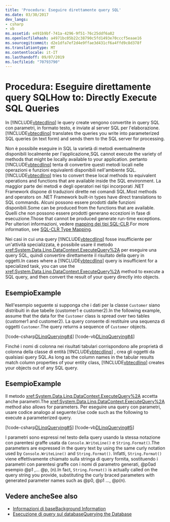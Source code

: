 ```yaml
---
title: 'Procedura: Eseguire direttamente query SQL'
ms.date: 03/30/2017
dev_langs:
- csharp
- vb
ms.assetid: e491b9bf-741a-4296-9f51-76c25ddf6a82
ms.openlocfilehash: a4971bc05b22c38790c5fd1493e70cccf5eaae16
ms.sourcegitcommit: d2e1dfa7ef2d4e9ffae3d431cf6a4ffd9c8d378f
ms.translationtype: MT
ms.contentlocale: it-IT
ms.lasthandoff: 09/07/2019
ms.locfileid: "70793790"
---
```

# <a name="how-to-directly-execute-sql-queries"></a><span data-ttu-id="d5eda-102">Procedura: Eseguire direttamente query SQL</span><span class="sxs-lookup"><span data-stu-id="d5eda-102">How to: Directly Execute SQL Queries</span></span>
<span data-ttu-id="d5eda-103">In [!INCLUDE[vbtecdlinq](../../../../../../includes/vbtecdlinq-md.md)] le query create vengono convertite in query SQL con parametri, in formato testo, e inviate al server SQL per l'elaborazione.</span><span class="sxs-lookup"><span data-stu-id="d5eda-103">[!INCLUDE[vbtecdlinq](../../../../../../includes/vbtecdlinq-md.md)] translates the queries you write into parameterized SQL queries (in text form) and sends them to the SQL server for processing.</span></span>  
  
 <span data-ttu-id="d5eda-104">Non è possibile eseguire in SQL la varietà di metodi eventualmente disponibili localmente per l'applicazione,</span><span class="sxs-lookup"><span data-stu-id="d5eda-104">SQL cannot execute the variety of methods that might be locally available to your application.</span></span> <span data-ttu-id="d5eda-105">pertanto [!INCLUDE[vbtecdlinq](../../../../../../includes/vbtecdlinq-md.md)] tenta di convertire questi metodi locali nelle operazioni e funzioni equivalenti disponibili nell'ambiente SQL.</span><span class="sxs-lookup"><span data-stu-id="d5eda-105">[!INCLUDE[vbtecdlinq](../../../../../../includes/vbtecdlinq-md.md)] tries to convert these local methods to equivalent operations and functions that are available inside the SQL environment.</span></span> <span data-ttu-id="d5eda-106">La maggior parte dei metodi e degli operatori nei tipi incorporati .NET Framework dispone di traduzioni dirette nei comandi SQL.</span><span class="sxs-lookup"><span data-stu-id="d5eda-106">Most methods and operators on .NET Framework built-in types have direct translations to SQL commands.</span></span> <span data-ttu-id="d5eda-107">Alcuni possono essere prodotti dalle funzioni disponibili.</span><span class="sxs-lookup"><span data-stu-id="d5eda-107">Some can be produced from the functions that are available.</span></span> <span data-ttu-id="d5eda-108">Quelli che non possono essere prodotti generano eccezioni in fase di esecuzione.</span><span class="sxs-lookup"><span data-stu-id="d5eda-108">Those that cannot be produced generate run-time exceptions.</span></span> <span data-ttu-id="d5eda-109">Per ulteriori informazioni, vedere [mapping dei tipi SQL-CLR](sql-clr-type-mapping.md).</span><span class="sxs-lookup"><span data-stu-id="d5eda-109">For more information, see [SQL-CLR Type Mapping](sql-clr-type-mapping.md).</span></span>  
  
 <span data-ttu-id="d5eda-110">Nei casi in cui una query [!INCLUDE[vbtecdlinq](../../../../../../includes/vbtecdlinq-md.md)] fosse insufficiente per un'attività specializzata, è possibile usare il metodo <xref:System.Data.Linq.DataContext.ExecuteQuery%2A> per eseguire una query SQL, quindi convertire direttamente il risultato della query in oggetti.</span><span class="sxs-lookup"><span data-stu-id="d5eda-110">In cases where a [!INCLUDE[vbtecdlinq](../../../../../../includes/vbtecdlinq-md.md)] query is insufficient for a specialized task, you can use the <xref:System.Data.Linq.DataContext.ExecuteQuery%2A> method to execute a SQL query, and then convert the result of your query directly into objects.</span></span>  
  
## <a name="example"></a><span data-ttu-id="d5eda-111">Esempio</span><span class="sxs-lookup"><span data-stu-id="d5eda-111">Example</span></span>  
 <span data-ttu-id="d5eda-112">Nell'esempio seguente si supponga che i dati per la classe `Customer` siano distribuiti in due tabelle (customer1 e customer2).</span><span class="sxs-lookup"><span data-stu-id="d5eda-112">In the following example, assume that the data for the `Customer` class is spread over two tables (customer1 and customer2).</span></span> <span data-ttu-id="d5eda-113">La query consente di restituire una sequenza di oggetti `Customer`.</span><span class="sxs-lookup"><span data-stu-id="d5eda-113">The query returns a sequence of `Customer` objects.</span></span>  
  
 [!code-csharp[DLinqQuerying#4](../../../../../../samples/snippets/csharp/VS_Snippets_Data/DLinqQuerying/cs/Program.cs#4)]
 [!code-vb[DLinqQuerying#4](../../../../../../samples/snippets/visualbasic/VS_Snippets_Data/DLinqQuerying/vb/Module1.vb#4)]  
  
 <span data-ttu-id="d5eda-114">Finché i nomi di colonna nei risultati tabulari corrispondono alle proprietà di colonna della classe di entità [!INCLUDE[vbtecdlinq](../../../../../../includes/vbtecdlinq-md.md)] , crea gli oggetti da qualsiasi query SQL.</span><span class="sxs-lookup"><span data-stu-id="d5eda-114">As long as the column names in the tabular results match column properties of your entity class, [!INCLUDE[vbtecdlinq](../../../../../../includes/vbtecdlinq-md.md)] creates your objects out of any SQL query.</span></span>  
  
## <a name="example"></a><span data-ttu-id="d5eda-115">Esempio</span><span class="sxs-lookup"><span data-stu-id="d5eda-115">Example</span></span>  
 <span data-ttu-id="d5eda-116">Il metodo <xref:System.Data.Linq.DataContext.ExecuteQuery%2A> accetta anche parametri.</span><span class="sxs-lookup"><span data-stu-id="d5eda-116">The <xref:System.Data.Linq.DataContext.ExecuteQuery%2A> method also allows for parameters.</span></span> <span data-ttu-id="d5eda-117">Per eseguire una query con parametri, usare codice analogo al seguente:</span><span class="sxs-lookup"><span data-stu-id="d5eda-117">Use code such as the following to execute a parameterized query.</span></span>  
  
 [!code-csharp[DLinqQuerying#5](../../../../../../samples/snippets/csharp/VS_Snippets_Data/DLinqQuerying/cs/Program.cs#5)]
 [!code-vb[DLinqQuerying#5](../../../../../../samples/snippets/visualbasic/VS_Snippets_Data/DLinqQuerying/vb/Module1.vb#5)]  
  
 <span data-ttu-id="d5eda-118">I parametri sono espressi nel testo della query usando la stessa notazione con parentesi graffe usata da `Console.WriteLine()` e `String.Format()`.</span><span class="sxs-lookup"><span data-stu-id="d5eda-118">The parameters are expressed in the query text by using the same curly notation used by `Console.WriteLine()` and `String.Format()`.</span></span> <span data-ttu-id="d5eda-119">Infatti, `String.Format()` viene effettivamente chiamato sulla stringa di query fornita, sostituendo i parametri con parentesi graffe con i nomi di parametro generati, @p0ad esempio @p1 ,... @p, (n).</span><span class="sxs-lookup"><span data-stu-id="d5eda-119">In fact, `String.Format()` is actually called on the query string you provide, substituting the curly braced parameters with generated parameter names such as @p0, @p1 …, @p(n).</span></span>  
  
## <a name="see-also"></a><span data-ttu-id="d5eda-120">Vedere anche</span><span class="sxs-lookup"><span data-stu-id="d5eda-120">See also</span></span>

- [<span data-ttu-id="d5eda-121">Informazioni di base</span><span class="sxs-lookup"><span data-stu-id="d5eda-121">Background Information</span></span>](background-information.md)
- [<span data-ttu-id="d5eda-122">Esecuzione di query sul database</span><span class="sxs-lookup"><span data-stu-id="d5eda-122">Querying the Database</span></span>](querying-the-database.md)
